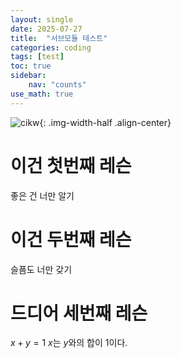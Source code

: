 ```yaml
---
layout: single
date: 2025-07-27
title:  "서브모듈 테스트"
categories: coding
tags: [test]
toc: true
sidebar:
    nav: "counts"
use_math: true
---
```


![cikw]({{site.url}}/assets/images/Fu0EiwWaUAAm66M.jpg){: .img-width-half .align-center}

# 이건 첫번째 레슨

좋은 건 너만 알기

# 이건 두번째 레슨

슬픔도 너만 갖기

# 드디어 세번째 레슨 

$x+y=1$
$x$는 $y$와의 합이 $1$이다.